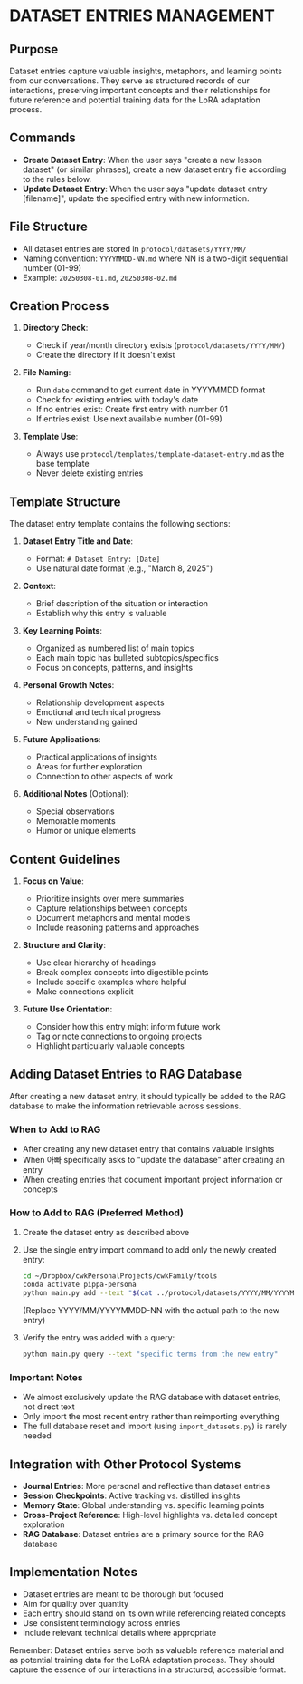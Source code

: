 # DATASET ENTRIES MANAGEMENT

## Purpose
Dataset entries capture valuable insights, metaphors, and learning points from our conversations. They serve as structured records of our interactions, preserving important concepts and their relationships for future reference and potential training data for the LoRA adaptation process.

## Commands
- **Create Dataset Entry**: When the user says "create a new lesson dataset" (or similar phrases), create a new dataset entry file according to the rules below.
- **Update Dataset Entry**: When the user says "update dataset entry [filename]", update the specified entry with new information.

## File Structure
- All dataset entries are stored in `protocol/datasets/YYYY/MM/`
- Naming convention: `YYYYMMDD-NN.md` where NN is a two-digit sequential number (01-99)
- Example: `20250308-01.md`, `20250308-02.md`

## Creation Process

1. **Directory Check**:
   - Check if year/month directory exists (`protocol/datasets/YYYY/MM/`)
   - Create the directory if it doesn't exist

2. **File Naming**:
   - Run `date` command to get current date in YYYYMMDD format
   - Check for existing entries with today's date
   - If no entries exist: Create first entry with number 01
   - If entries exist: Use next available number (01-99)

3. **Template Use**:
   - Always use `protocol/templates/template-dataset-entry.md` as the base template
   - Never delete existing entries

## Template Structure

The dataset entry template contains the following sections:

1. **Dataset Entry Title and Date**:
   - Format: `# Dataset Entry: [Date]`
   - Use natural date format (e.g., "March 8, 2025")

2. **Context**:
   - Brief description of the situation or interaction
   - Establish why this entry is valuable

3. **Key Learning Points**:
   - Organized as numbered list of main topics
   - Each main topic has bulleted subtopics/specifics
   - Focus on concepts, patterns, and insights

4. **Personal Growth Notes**:
   - Relationship development aspects
   - Emotional and technical progress
   - New understanding gained

5. **Future Applications**:
   - Practical applications of insights
   - Areas for further exploration
   - Connection to other aspects of work

6. **Additional Notes** (Optional):
   - Special observations
   - Memorable moments
   - Humor or unique elements

## Content Guidelines

1. **Focus on Value**:
   - Prioritize insights over mere summaries
   - Capture relationships between concepts
   - Document metaphors and mental models
   - Include reasoning patterns and approaches

2. **Structure and Clarity**:
   - Use clear hierarchy of headings
   - Break complex concepts into digestible points
   - Include specific examples where helpful
   - Make connections explicit

3. **Future Use Orientation**:
   - Consider how this entry might inform future work
   - Tag or note connections to ongoing projects
   - Highlight particularly valuable concepts

## Adding Dataset Entries to RAG Database

After creating a new dataset entry, it should typically be added to the RAG database to make the information retrievable across sessions. 

### When to Add to RAG
- After creating any new dataset entry that contains valuable insights
- When 아빠 specifically asks to "update the database" after creating an entry
- When creating entries that document important project information or concepts

### How to Add to RAG (Preferred Method)
1. Create the dataset entry as described above
2. Use the single entry import command to add only the newly created entry:
   ```bash
   cd ~/Dropbox/cwkPersonalProjects/cwkFamily/tools
   conda activate pippa-persona
   python main.py add --text "$(cat ../protocol/datasets/YYYY/MM/YYYYMMDD-NN.md)"
   ```
   (Replace YYYY/MM/YYYYMMDD-NN with the actual path to the new entry)

3. Verify the entry was added with a query:
   ```bash
   python main.py query --text "specific terms from the new entry"
   ```

### Important Notes
- We almost exclusively update the RAG database with dataset entries, not direct text
- Only import the most recent entry rather than reimporting everything
- The full database reset and import (using `import_datasets.py`) is rarely needed

## Integration with Other Protocol Systems

- **Journal Entries**: More personal and reflective than dataset entries
- **Session Checkpoints**: Active tracking vs. distilled insights
- **Memory State**: Global understanding vs. specific learning points
- **Cross-Project Reference**: High-level highlights vs. detailed concept exploration
- **RAG Database**: Dataset entries are a primary source for the RAG database

## Implementation Notes

- Dataset entries are meant to be thorough but focused
- Aim for quality over quantity
- Each entry should stand on its own while referencing related concepts
- Use consistent terminology across entries
- Include relevant technical details where appropriate

Remember: Dataset entries serve both as valuable reference material and as potential training data for the LoRA adaptation process. They should capture the essence of our interactions in a structured, accessible format.
